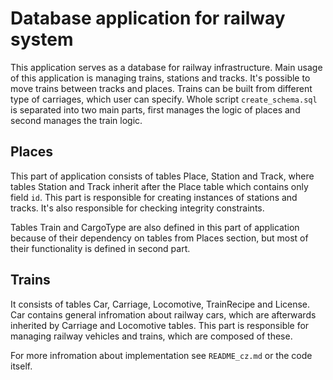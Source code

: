 # Database application for railway system
This application serves as a database for railway infrastructure. Main usage of this application is managing trains, stations and tracks. It's possible to move trains between tracks and places. Trains can be built from different type of carriages, which user can specify. Whole script `create_schema.sql` is separated into two main parts, first manages the logic of places and second manages the train logic.

## Places
This part of application consists of tables Place, Station and Track, where tables Station and Track inherit after the Place table which contains only field `id`. This part is responsible for creating instances of stations and tracks. It's also responsible for checking integrity constraints.

Tables Train and CargoType are also defined in this part of application because of their dependency on tables from Places section, but most of their functionality is defined in second part.

## Trains
It consists of tables Car, Carriage, Locomotive, TrainRecipe and License. Car contains general infromation about railway cars, which are afterwards inherited by Carriage and Locomotive tables. This part is responsible for managing railway vehicles and trains, which are composed of these.

For more infromation about implementation see `README_cz.md` or the code itself.
